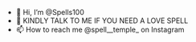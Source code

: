 - 👋 Hi, I’m @Spells100
- 👀 KINDLY TALK TO ME IF YOU NEED A LOVE SPELL
- 📫 How to reach me @spell__temple_ on Instagram 


